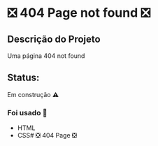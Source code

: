 # :negative_squared_cross_mark: 404 Page not found :negative_squared_cross_mark:

## Descrição do Projeto
<p align="justify"> Uma página 404 not found </p>

## Status: 
 Em construção :warning:

### Foi usado :construction:
  - HTML
   - CSS# :negative_squared_cross_mark: 404 Page :negative_squared_cross_mark:


